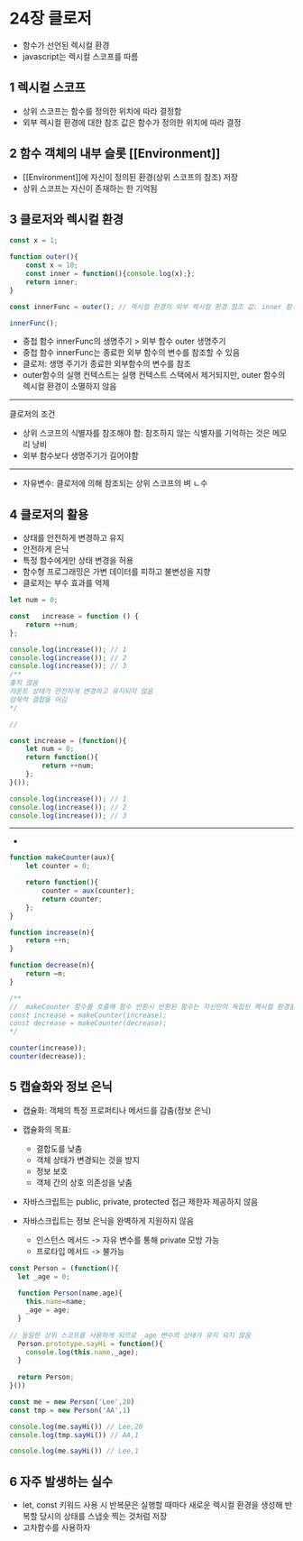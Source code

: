 # 24장 클로저
* 함수가 선언된 렉시컬 환경
* javascript는 렉시컬 스코프를 따름

## 1 렉시컬 스코프
* 상위 스코프는 함수를 정의한 위치에 따라 결정함
* 외부 렉시컬 환경에 대한 참조 값은 함수가 정의한 위치에 따라 결정 
## 2 함수 객체의 내부 슬롯 [[Environment]]
* [[Environment]]에 자신이 정의된 환경(상위 스코프의 참조) 저장
* 상위 스코프는 자신이 존재하는 한 기억됨

## 3 클로저와 렉시컬 환경
```javascript
const x = 1;

function outer(){
	const x = 10;
	const inner = function(){console.log(x);};
	return inner;
}

const innerFunc = outer(); // 렉시컬 환경의 외부 렉시컬 환경 참조 값: inner 함수 객체의 [[Environment]] 슬롯에 저장된 참조값이 할당함

innerFunc();
```
* 중첩 함수 innerFunc의 생명주기 > 외부 함수 outer 생명주기
* 중첩 함수 innerFunc는 종료한 외부 함수의 변수를 참조할 수 있음
* 클로저: 생명 주기가 종료한 외부함수의 변수를 참조
* outer함수의 실행 컨텍스트는 실행 컨텍스트 스택에서 제거되지만, outer 함수의 렉시컬 환경이 소멸하지 않음

- - - -
클로저의 조건
* 상위 스코프의 식별자를 참조해야 함: 참조하지 않는 식별자를 기억하는 것은 메모리 낭비
* 외부 함수보다 생명주기가 길어야함 
- - - -
* 자유변수: 클로저에 의해 참조되는 상위 스코프의 벼 ㄴ수

## 4 클로저의 활용
* 상태를 안전하게 변경하고 유지
* 안전하게 은닉
* 특정 함수에게만 상태 변경을 허용
* 함수형 프로그래밍은 가변 데이터를 피하고 불변성을 지향
* 클로저는 부수 효과를 억제
```javascript
let num = 0;

const	increase = function () {
	return ++num;
};

console.log(increase()); // 1
console.log(increase()); // 2
console.log(increase()); // 3
/**
좋지 않음
카운트 상태가 안전하게 변경하고 유지되지 않음
암묵적 결합을 어김
*/

//

const increase = (function(){
	let num = 0;
	return function(){
		return ++num;
	};
}());

console.log(increase()); // 1
console.log(increase()); // 2
console.log(increase()); // 3
````

- - - -
*
```javascript
function makeCounter(aux){
	let counter = 0;

	return function(){
		counter = aux(counter);
		return counter;
	};
}

function increase(n){
	return ++n;
}

function decrease(n){
	return —n;
}

/**
//  makeCounter 함수를 호출해 함수 반환시 반환된 함수는 자신만의 독립된 렉시컬 환경을 가짐
const increase = makeCounter(increase);
const decrease = makeCounter(decrease);
*/

counter(increase));
counter(decrease));
```

## 5 캡슐화와 정보 은닉
* 캡슐화: 객체의 특정 프로퍼티나 메서드를 감춤(정보 은닉)
* 캡슐화의 목표:
	* 결합도를 낮춤
	* 객체 상태가 변경되는 것을 방지
	* 정보 보호
	* 객체 간의 상호 의존성을 낮춤

* 자바스크립트는 public, private, protected 접근 제한자 제공하지 않음 
* 자바스크립트는 정보 은닉을 완벽하게 지원하지 않음
	* 인스턴스 메서드 -> 자유 변수를 통해 private 모방 가능
	* 프로타입 메서드 -> 불가능
```javascript
const Person = (function(){
  let _age = 0;
  
  function Person(name,age){
    this.name=name;
    _age = age;
  }
  
// 동일한 상위 스코프를 사용하게 되므로 _age 변수의 상태가 유지 되지 않음
  Person.prototype.sayHi = function(){
    console.log(this.name,_age);
  }
  
  return Person;
}())

const me = new Person('Lee',20)
const tmp = new Person('AA',1)

console.log(me.sayHi()) // Lee,20
console.log(tmp.sayHi()) // AA,1

console.log(me.sayHi()) // Lee,1
```

## 6 자주 발생하는 실수
* let, const 키워드 사용 시 반복문은 실행할 때마다 새로운 렉시컬 환경을 생성해 반복할 당시의 상태를 스냅숏 찍는 것처럼 저장
* 고차함수를 사용하자